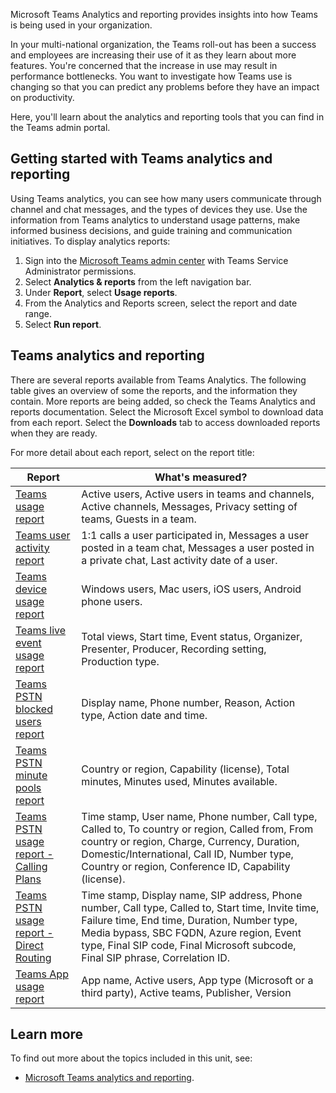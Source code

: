 Microsoft Teams Analytics and reporting provides insights into how Teams is being used in your organization.

In your multi-national organization, the Teams roll-out has been a success and employees are increasing their use of it as they learn about more features. You're concerned that the increase in use may result in performance bottlenecks. You want to investigate how Teams use is changing so that you can predict any problems before they have an impact on productivity.

Here, you'll learn about the analytics and reporting tools that you can find in the Teams admin portal.

## Getting started with Teams analytics and reporting

Using Teams analytics, you can see how many users communicate through channel and chat messages, and the types of devices they use. Use the information from Teams analytics to understand usage patterns, make informed business decisions, and guide training and communication initiatives.
To display analytics reports:

1. Sign into the [Microsoft Teams admin center](https://admin.teams.microsoft.com) with Teams Service Administrator permissions.
1. Select **Analytics & reports** from the left navigation bar.
1. Under **Report**, select **Usage reports**.
1. From the Analytics and Reports screen, select the report and date range.
1. Select **Run report**.

## Teams analytics and reporting  

There are several reports available from Teams Analytics. The following table gives an overview of some the reports, and the information they contain. More reports are being added, so check the Teams Analytics and reports documentation. Select the Microsoft Excel symbol to download data from each report. Select the **Downloads** tab to access downloaded reports when they are ready.

For more detail about each report, select on the report title:

| **Report**                                                   | **What's measured?**                                         |
| ------------------------------------------------------------ | ------------------------------------------------------------ |
| [Teams   usage report](/microsoftteams/teams-analytics-and-reports/teams-usage-report) | Active users, Active users in teams and channels, Active   channels, Messages, Privacy setting of teams, Guests in a team. |
| [Teams   user activity report](/microsoftteams/teams-analytics-and-reports/user-activity-report) | 1:1 calls a user participated in, Messages a user posted   in a team chat, Messages a user posted in a private chat, Last activity date   of a user. |
| [Teams   device usage report](/microsoftteams/teams-analytics-and-reports/device-usage-report) | Windows users, Mac users, iOS users, Android phone users.    |
| [Teams   live event usage report](/microsoftteams/teams-analytics-and-reports/teams-live-event-usage-report) | Total views, Start time, Event status, Organizer,   Presenter, Producer, Recording setting, Production type. |
| [Teams   PSTN blocked users report](/microsoftteams/teams-analytics-and-reports/pstn-blocked-users-report) | Display name, Phone number, Reason, Action type, Action   date and time. |
| [Teams   PSTN minute pools report](/microsoftteams/teams-analytics-and-reports/pstn-minute-pools-report) | Country or region, Capability (license), Total minutes,   Minutes used, Minutes available. |
| [Teams   PSTN usage report - Calling Plans](/microsoftteams/teams-analytics-and-reports/pstn-usage-report#calling-plans) | Time stamp, User name, Phone number, Call type, Called to,   To country or region, Called from, From country or region, Charge, Currency,   Duration, Domestic/International, Call ID, Number type, Country or region,   Conference ID, Capability (license). |
| [Teams   PSTN usage report - Direct Routing](/microsoftteams/teams-analytics-and-reports/pstn-usage-report#direct-routing) | Time stamp, Display name, SIP address, Phone number, Call   type, Called to, Start time, Invite time, Failure time, End time, Duration,   Number type, Media bypass, SBC FQDN, Azure region, Event type, Final SIP   code, Final Microsoft subcode, Final SIP phrase, Correlation ID. |
| [Teams   App usage report](/microsoftteams/teams-analytics-and-reports/app-usage-report) | App   name, Active users, App type (Microsoft or a third party), Active teams,   Publisher, Version |

## Learn more

To find out more about the topics included in this unit, see:

- [Microsoft Teams analytics and reporting](/microsoftteams/teams-analytics-and-reports/teams-reporting-reference).
